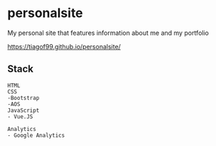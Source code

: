 # personalsite
My personal site that features information about me and my portfolio

https://tiagof99.github.io/personalsite/

## Stack
```
HTML
CSS
-Bootstrap
-AOS
JavaScript
- Vue.JS

Analytics
- Google Analytics
```
